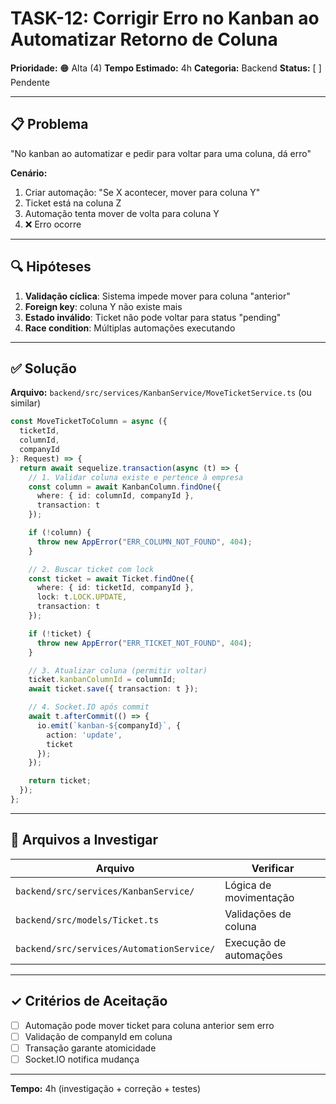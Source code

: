 # TASK-12: Corrigir Erro no Kanban ao Automatizar Retorno de Coluna

**Prioridade:** 🟠 Alta (4)
**Tempo Estimado:** 4h
**Categoria:** Backend
**Status:** [ ] Pendente

---

## 📋 Problema

"No kanban ao automatizar e pedir para voltar para uma coluna, dá erro"

**Cenário:**
1. Criar automação: "Se X acontecer, mover para coluna Y"
2. Ticket está na coluna Z
3. Automação tenta mover de volta para coluna Y
4. ❌ Erro ocorre

---

## 🔍 Hipóteses

1. **Validação cíclica**: Sistema impede mover para coluna "anterior"
2. **Foreign key**: coluna Y não existe mais
3. **Estado inválido**: Ticket não pode voltar para status "pending"
4. **Race condition**: Múltiplas automações executando

---

## ✅ Solução

**Arquivo:** `backend/src/services/KanbanService/MoveTicketService.ts` (ou similar)

```typescript
const MoveTicketToColumn = async ({
  ticketId,
  columnId,
  companyId
}: Request) => {
  return await sequelize.transaction(async (t) => {
    // 1. Validar coluna existe e pertence à empresa
    const column = await KanbanColumn.findOne({
      where: { id: columnId, companyId },
      transaction: t
    });

    if (!column) {
      throw new AppError("ERR_COLUMN_NOT_FOUND", 404);
    }

    // 2. Buscar ticket com lock
    const ticket = await Ticket.findOne({
      where: { id: ticketId, companyId },
      lock: t.LOCK.UPDATE,
      transaction: t
    });

    if (!ticket) {
      throw new AppError("ERR_TICKET_NOT_FOUND", 404);
    }

    // 3. Atualizar coluna (permitir voltar)
    ticket.kanbanColumnId = columnId;
    await ticket.save({ transaction: t });

    // 4. Socket.IO após commit
    await t.afterCommit(() => {
      io.emit(`kanban-${companyId}`, {
        action: 'update',
        ticket
      });
    });

    return ticket;
  });
};
```

---

## 📂 Arquivos a Investigar

| Arquivo | Verificar |
|---------|-----------|
| `backend/src/services/KanbanService/` | Lógica de movimentação |
| `backend/src/models/Ticket.ts` | Validações de coluna |
| `backend/src/services/AutomationService/` | Execução de automações |

---

## ✓ Critérios de Aceitação

- [ ] Automação pode mover ticket para coluna anterior sem erro
- [ ] Validação de companyId em coluna
- [ ] Transação garante atomicidade
- [ ] Socket.IO notifica mudança

---

**Tempo:** 4h (investigação + correção + testes)
